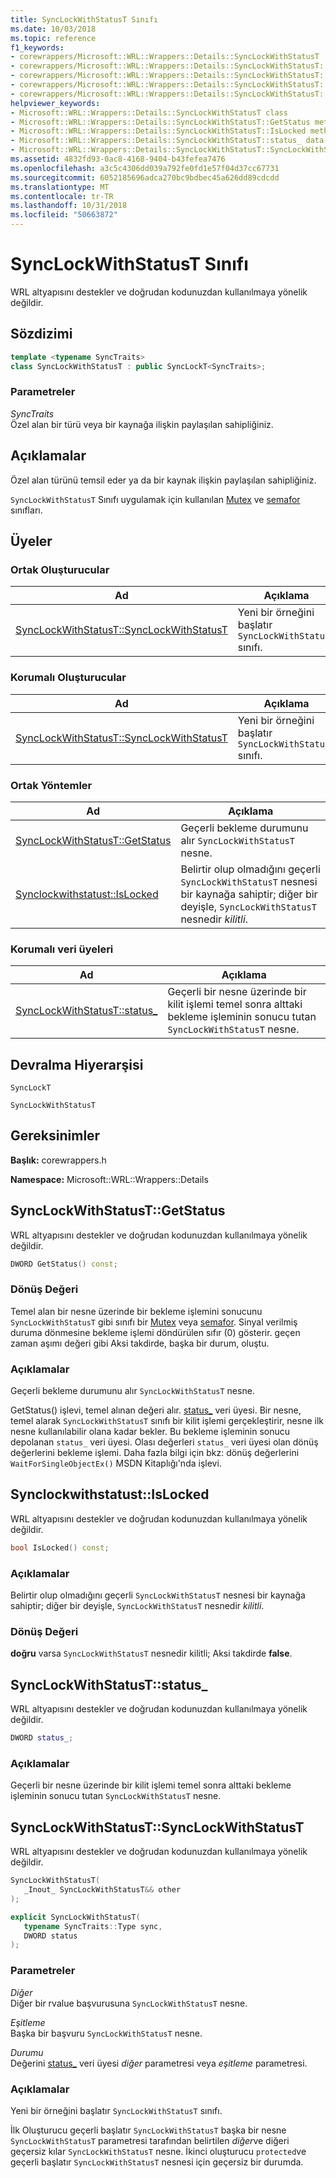 ```yaml
---
title: SyncLockWithStatusT Sınıfı
ms.date: 10/03/2018
ms.topic: reference
f1_keywords:
- corewrappers/Microsoft::WRL::Wrappers::Details::SyncLockWithStatusT
- corewrappers/Microsoft::WRL::Wrappers::Details::SyncLockWithStatusT::GetStatus
- corewrappers/Microsoft::WRL::Wrappers::Details::SyncLockWithStatusT::IsLocked
- corewrappers/Microsoft::WRL::Wrappers::Details::SyncLockWithStatusT::status_
- corewrappers/Microsoft::WRL::Wrappers::Details::SyncLockWithStatusT::SyncLockWithStatusT
helpviewer_keywords:
- Microsoft::WRL::Wrappers::Details::SyncLockWithStatusT class
- Microsoft::WRL::Wrappers::Details::SyncLockWithStatusT::GetStatus method
- Microsoft::WRL::Wrappers::Details::SyncLockWithStatusT::IsLocked method
- Microsoft::WRL::Wrappers::Details::SyncLockWithStatusT::status_ data member
- Microsoft::WRL::Wrappers::Details::SyncLockWithStatusT::SyncLockWithStatusT, constructor
ms.assetid: 4832fd93-0ac8-4168-9404-b43fefea7476
ms.openlocfilehash: a3c5c4306dd039a792fe0fd1e57f04d37cc67731
ms.sourcegitcommit: 6052185696adca270bc9bdbec45a626dd89cdcdd
ms.translationtype: MT
ms.contentlocale: tr-TR
ms.lasthandoff: 10/31/2018
ms.locfileid: "50663872"
---
```

# <a name="synclockwithstatust-class"></a>SyncLockWithStatusT Sınıfı

WRL altyapısını destekler ve doğrudan kodunuzdan kullanılmaya yönelik değildir.

## <a name="syntax"></a>Sözdizimi

```cpp
template <typename SyncTraits>
class SyncLockWithStatusT : public SyncLockT<SyncTraits>;
```

### <a name="parameters"></a>Parametreler

*SyncTraits*<br/>
Özel alan bir türü veya bir kaynağa ilişkin paylaşılan sahipliğiniz.

## <a name="remarks"></a>Açıklamalar

Özel alan türünü temsil eder ya da bir kaynak ilişkin paylaşılan sahipliğiniz.

`SyncLockWithStatusT` Sınıfı uygulamak için kullanılan [Mutex](../windows/mutex-class1.md) ve [semafor](../windows/semaphore-class.md) sınıfları.

## <a name="members"></a>Üyeler

### <a name="public-constructors"></a>Ortak Oluşturucular

Ad                                                             | Açıklama
---------------------------------------------------------------- | --------------------------------------------------------------
[SyncLockWithStatusT::SyncLockWithStatusT](#synclockwithstatust) | Yeni bir örneğini başlatır `SyncLockWithStatusT` sınıfı.

### <a name="protected-constructors"></a>Korumalı Oluşturucular

Ad                                                             | Açıklama
---------------------------------------------------------------- | --------------------------------------------------------------
[SyncLockWithStatusT::SyncLockWithStatusT](#synclockwithstatust) | Yeni bir örneğini başlatır `SyncLockWithStatusT` sınıfı.

### <a name="public-methods"></a>Ortak Yöntemler

Ad                                         | Açıklama
-------------------------------------------- | ----------------------------------------------------------------------------------------------------------------------------------
[SyncLockWithStatusT::GetStatus](#getstatus) | Geçerli bekleme durumunu alır `SyncLockWithStatusT` nesne.
[Synclockwithstatust::IsLocked](#islocked)   | Belirtir olup olmadığını geçerli `SyncLockWithStatusT` nesnesi bir kaynağa sahiptir; diğer bir deyişle, `SyncLockWithStatusT` nesnedir *kilitli*.

### <a name="protected-data-members"></a>Korumalı veri üyeleri

Ad                                    | Açıklama
--------------------------------------- | ----------------------------------------------------------------------------------------------------------------------------------------
[SyncLockWithStatusT::status_](#status) | Geçerli bir nesne üzerinde bir kilit işlemi temel sonra alttaki bekleme işleminin sonucu tutan `SyncLockWithStatusT` nesne.

## <a name="inheritance-hierarchy"></a>Devralma Hiyerarşisi

`SyncLockT`

`SyncLockWithStatusT`

## <a name="requirements"></a>Gereksinimler

**Başlık:** corewrappers.h

**Namespace:** Microsoft::WRL::Wrappers::Details

## <a name="getstatus"></a>SyncLockWithStatusT::GetStatus

WRL altyapısını destekler ve doğrudan kodunuzdan kullanılmaya yönelik değildir.

```cpp
DWORD GetStatus() const;
```

### <a name="return-value"></a>Dönüş Değeri

Temel alan bir nesne üzerinde bir bekleme işlemini sonucunu `SyncLockWithStatusT` gibi sınıfı bir [Mutex](../windows/mutex-class1.md) veya [semafor](../windows/semaphore-class.md). Sinyal verilmiş duruma dönmesine bekleme işlemi döndürülen sıfır (0) gösterir. geçen zaman aşımı değeri gibi Aksi takdirde, başka bir durum, oluştu.

### <a name="remarks"></a>Açıklamalar

Geçerli bekleme durumunu alır `SyncLockWithStatusT` nesne.

GetStatus() işlevi, temel alınan değeri alır. [status_](#status) veri üyesi. Bir nesne, temel alarak `SyncLockWithStatusT` sınıfı bir kilit işlemi gerçekleştirir, nesne ilk nesne kullanılabilir olana kadar bekler. Bu bekleme işleminin sonucu depolanan `status_` veri üyesi. Olası değerleri `status_` veri üyesi olan dönüş değerlerini bekleme işlemi. Daha fazla bilgi için bkz: dönüş değerlerini `WaitForSingleObjectEx()` MSDN Kitaplığı'nda işlevi.

## <a name="islocked"></a>Synclockwithstatust::IsLocked

WRL altyapısını destekler ve doğrudan kodunuzdan kullanılmaya yönelik değildir.

```cpp
bool IsLocked() const;
```

### <a name="remarks"></a>Açıklamalar

Belirtir olup olmadığını geçerli `SyncLockWithStatusT` nesnesi bir kaynağa sahiptir; diğer bir deyişle, `SyncLockWithStatusT` nesnedir *kilitli*.

### <a name="return-value"></a>Dönüş Değeri

**doğru** varsa `SyncLockWithStatusT` nesnedir kilitli; Aksi takdirde **false**.

## <a name="status"></a>SyncLockWithStatusT::status_

WRL altyapısını destekler ve doğrudan kodunuzdan kullanılmaya yönelik değildir.

```cpp
DWORD status_;
```

### <a name="remarks"></a>Açıklamalar

Geçerli bir nesne üzerinde bir kilit işlemi temel sonra alttaki bekleme işleminin sonucu tutan `SyncLockWithStatusT` nesne.

## <a name="synclockwithstatust"></a>SyncLockWithStatusT::SyncLockWithStatusT

WRL altyapısını destekler ve doğrudan kodunuzdan kullanılmaya yönelik değildir.

```cpp
SyncLockWithStatusT(
   _Inout_ SyncLockWithStatusT&& other
);

explicit SyncLockWithStatusT(
   typename SyncTraits::Type sync,
   DWORD status
);
```

### <a name="parameters"></a>Parametreler

*Diğer*<br/>
Diğer bir rvalue başvurusuna `SyncLockWithStatusT` nesne.

*Eşitleme*<br/>
Başka bir başvuru `SyncLockWithStatusT` nesne.

*Durumu*<br/>
Değerini [status_](#status) veri üyesi *diğer* parametresi veya *eşitleme* parametresi.

### <a name="remarks"></a>Açıklamalar

Yeni bir örneğini başlatır `SyncLockWithStatusT` sınıfı.

İlk Oluşturucu geçerli başlatır `SyncLockWithStatusT` başka bir nesne `SyncLockWithStatusT` parametresi tarafından belirtilen *diğer*ve diğeri geçersiz kılar `SyncLockWithStatusT` nesne. İkinci oluşturucu `protected`ve geçerli başlatır `SyncLockWithStatusT` nesnesi için geçersiz bir durumda.
